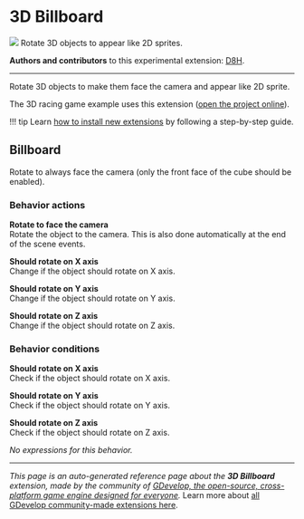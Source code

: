 # 3D Billboard

<img src="https://asset-resources.gdevelop.io/public-resources/Icons/b46f9cf1fc6b0ef59a461c7831003d1fb091137cbedbae876774f40f8b7dea97_pine-tree.svg" class="extension-icon"></img>
Rotate 3D objects to appear like 2D sprites.

**Authors and contributors** to this experimental extension: [D8H](https://gd.games/D8H).

---

Rotate 3D objects to make them face the camera and appear like 2D sprite.

The 3D racing game example uses this extension ([open the project online](https://editor.gdevelop.io/?project=example://3d-racing-game)).

!!! tip
    Learn [how to install new extensions](/gdevelop5/extensions/search) by following a step-by-step guide.



## Billboard 

Rotate to always face the camera (only the front face of the cube should be enabled). 

### Behavior actions

**Rotate to face the camera**  
Rotate the object to the camera. This is also done automatically at the end of the scene events.

**Should rotate on X axis**  
Change if the object should rotate on X axis.

**Should rotate on Y axis**  
Change if the object should rotate on Y axis.

**Should rotate on Z axis**  
Change if the object should rotate on Z axis.

### Behavior conditions

**Should rotate on X axis**  
Check if the object should rotate on X axis.

**Should rotate on Y axis**  
Check if the object should rotate on Y axis.

**Should rotate on Z axis**  
Check if the object should rotate on Z axis.

_No expressions for this behavior._



---

*This page is an auto-generated reference page about the **3D Billboard** extension, made by the community of [GDevelop, the open-source, cross-platform game engine designed for everyone](https://gdevelop.io/).* Learn more about [all GDevelop community-made extensions here](/gdevelop5/extensions).